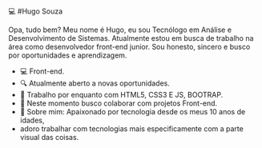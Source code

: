 💻 #Hugo Souza
    <p>Opa, tudo bem?
    Meu nome é Hugo, eu sou Tecnólogo em Análise e Desenvolvimento de Sistemas. 
    Atualmente estou em busca de trabalho na área como desenvolvedor front-end junior.
    Sou honesto, sincero e busco por oportunidades e aprendizagem.</p>

<ul>
  <li>💻 Front-end.</li>
  <li>🔍 Atualmente aberto a novas oportunidades.</li>
  <li>📰 Trabalho por enquanto com HTML5, CSS3 E JS, BOOTRAP.</li>
  <li>📡 Neste momento busco colaborar com projetos Front-end.</li>
  <li>💬 Sobre mim: Apaixonado por tecnologia desde os meus 10 anos de idades,</li>
  <li>adoro trabalhar com tecnologias mais especificamente com a parte visual 
   das coisas.</li>
</ul>  


